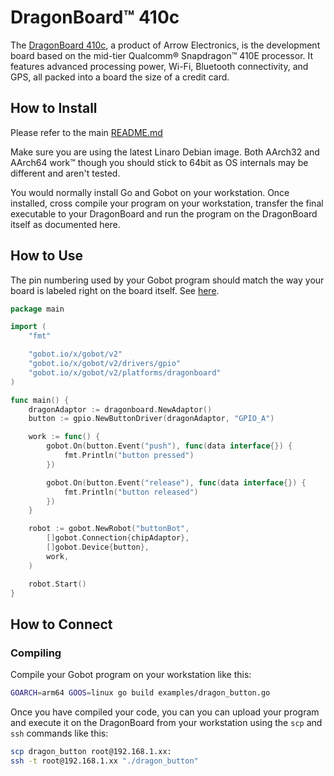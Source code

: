 # DragonBoard™ 410c

The [DragonBoard 410c](http://www.96boards.org/product/dragonboard410c/), a product of Arrow Electronics, is the development
board based on the mid-tier Qualcomm® Snapdragon™ 410E processor. It features advanced processing power, Wi-Fi, Bluetooth
connectivity, and GPS, all packed into a board the size of a credit card.

## How to Install

Please refer to the main [README.md](https://github.com/hybridgroup/gobot/blob/release/README.md)

Make sure you are using the latest Linaro Debian image. Both AArch32 and AArch64 work™ though you should stick to 64bit
as OS internals may be different and aren't tested.

You would normally install Go and Gobot on your workstation. Once installed, cross compile your program on your workstation,
transfer the final executable to your DragonBoard and run the program on the DragonBoard itself as documented here.

## How to Use

The pin numbering used by your Gobot program should match the way your board is labeled right on the board itself. See [here](https://www.96boards.org/db410c-getting-started/HardwareDocs/HWUserManual.md/).

```go
package main

import (
    "fmt"

    "gobot.io/x/gobot/v2"
    "gobot.io/x/gobot/v2/drivers/gpio"
    "gobot.io/x/gobot/v2/platforms/dragonboard"
)

func main() {
    dragonAdaptor := dragonboard.NewAdaptor()
    button := gpio.NewButtonDriver(dragonAdaptor, "GPIO_A")

    work := func() {
        gobot.On(button.Event("push"), func(data interface{}) {
            fmt.Println("button pressed")
        })

        gobot.On(button.Event("release"), func(data interface{}) {
            fmt.Println("button released")
        })
    }

    robot := gobot.NewRobot("buttonBot",
        []gobot.Connection{chipAdaptor},
        []gobot.Device{button},
        work,
    )

    robot.Start()
}
```

## How to Connect

### Compiling

Compile your Gobot program on your workstation like this:

```sh
GOARCH=arm64 GOOS=linux go build examples/dragon_button.go
```

Once you have compiled your code, you can you can upload your program and execute it on the DragonBoard from your workstation
using the `scp` and `ssh` commands like this:

```sh
scp dragon_button root@192.168.1.xx:
ssh -t root@192.168.1.xx "./dragon_button"
```
